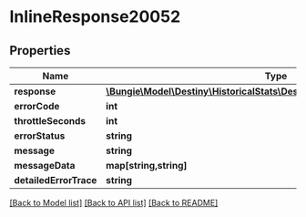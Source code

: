 # InlineResponse20052

## Properties
Name | Type | Description | Notes
------------ | ------------- | ------------- | -------------
**response** | [**\Bungie\Model\Destiny\HistoricalStats\DestinyHistoricalStatsAccountResult**](DestinyHistoricalStatsAccountResult.md) |  | [optional] 
**errorCode** | **int** |  | [optional] 
**throttleSeconds** | **int** |  | [optional] 
**errorStatus** | **string** |  | [optional] 
**message** | **string** |  | [optional] 
**messageData** | **map[string,string]** |  | [optional] 
**detailedErrorTrace** | **string** |  | [optional] 

[[Back to Model list]](../README.md#documentation-for-models) [[Back to API list]](../README.md#documentation-for-api-endpoints) [[Back to README]](../README.md)


